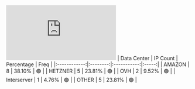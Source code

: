 ![Diagramm](https://github.com/obajay/StateSync-snapshots/blob/main/Projects/Medibloc/1/README.md)
| Data Center | IP Count | Percentage | Freq |
|:------------:|:--------:|:-----------:|:-----:|
| AMAZON | 8 | 38.10% | 🟢 |
| HETZNER | 5 | 23.81% | 🟢 |
| OVH | 2 | 9.52% | 🟢 |
| Interserver | 1 | 4.76% | 🟢 |
| OTHER | 5 | 23.81% | 🟢 |